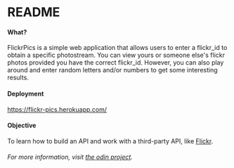 # README


<h4>What?</h4>
	<p>FlickrPics is a simple web application that allows users to enter a flickr_id to obtain a specific photostream. You can view yours or someone else's flickr photos provided you have the correct flickr_id. However, you can also play around and enter random letters and/or numbers to get some interesting results.</p>

<h4>Deployment</h4>
	<a href="https://flickr-pics.herokuapp.com/">https://flickr-pics.herokuapp.com/</a>

<h4>Objective</h4>

<p>To learn how to build an API and work with a third-party API, like <a href="https://www.flickr.com/">Flickr</a>.</p>


<h6>For more information, visit <a href="https://www.theodinproject.com/courses/ruby-on-rails/lessons/apis">the odin project</a>.</h6>
